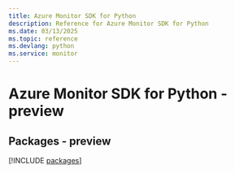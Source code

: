 ```yaml
---
title: Azure Monitor SDK for Python
description: Reference for Azure Monitor SDK for Python
ms.date: 03/13/2025
ms.topic: reference
ms.devlang: python
ms.service: monitor
---
```

# Azure Monitor SDK for Python - preview
## Packages - preview
[!INCLUDE [packages](monitor-index.md)]